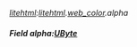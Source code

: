 _[litehtml](../../modules/litehtml/litehtml-module.md):[litehtml](../../modules/litehtml/litehtml-module.md).[web\_color](../../modules/litehtml/litehtml-web_color.md).alpha_
##### Field alpha:[UByte](../../modules/wonkey/wonkey-types-ubyte.md)
